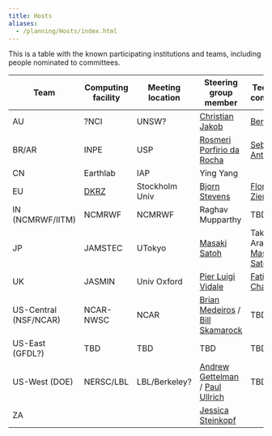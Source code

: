 ```yaml
---
title: Hosts
aliases: 
  - /planning/Hosts/index.html
---
```

This is a table with the known participating institutions and teams, including people nominated to committees.

| Team | Computing facility | Meeting location | Steering group member | Technical committee | Logistics committee | *Associated Project(s)* |
| -------- | -------- | -------- | -------- | -------- | -------- | -------- |
| AU | ?NCI | UNSW? | [Christian Jakob](https://research.monash.edu/en/persons/christian-jakob) | [Ben Evans](https://www.access-nri.org.au/person/ben-evans/) | [Melissa Hart](https://research.unsw.edu.au/people/associate-professor-melissa-anne-hart)  |  |
| BR/AR | INPE | USP | [Rosmeri Porfirio da Rocha](https://www.incline.iag.usp.br/membros/detalhes/2.html) | [Sebastião Antonio](https://www.iag.usp.br/node/55044)  | [Rosmeri Porfirio da Rocha](https://www.incline.iag.usp.br/membros/detalhes/2.html) |  |
| CN | Earthlab | IAP | Ying Yang |  |  |  |
| EU | [DKRZ](https://www.dkrz.de/en) | Stockholm Univ | [Bjorn Stevens](https://mpimet.mpg.de/en/staff/bjorn-stevens) | [Florian Ziemen](https://www.dkrz.de/en/about-en/staff/dr-florian-ziemen) | [Heike Konow](https://mpimet.mpg.de/mitarbeiterinnen/heike-konow) | [nextGEMS](https://nextgems-h2020.eu) |
| IN (NCMRWF/IITM) | NCMRWF | NCMRWF | Raghav  Mupparthy | TBD | TBD | TBD | MoES / MO Partnership|
| JP | JAMSTEC | UTokyo | [Masaki Satoh](https://cesd.aori.u-tokyo.ac.jp/satoh/index.html) | Takashi Arakawa, [Masaki Satoh](https://cesd.aori.u-tokyo.ac.jp/satoh/index.html) | Tomoki Ohno, [Masaki Satoh](https://cesd.aori.u-tokyo.ac.jp/satoh/index.html) | [ICCP-GSRA](https://dpo.aori.u-tokyo.ac.jp/dmmg/ICCP-GSRA/) |
| UK     | JASMIN     | Univ Oxford | [Pier Luigi Vidale](https://research.reading.ac.uk/meteorology/people/pier-luigi-vidale/)  | [Fatima Chami](https://people.ncas.ac.uk/people/view/372) | [Philip Stier](https://www.physics.ox.ac.uk/our-people/stier)| |
| US-Central (NSF/NCAR)   | NCAR-NWSC | NCAR | [Brian Medeiros](https://staff.ucar.edu/users/brianpm) / [Bill Skamarock](https://staff.ucar.edu/users/skamaroc) | TBD | TBD | 
| US-East (GFDL?) | TBD | TBD | TBD | TBD | TBD |  |
| US-West (DOE) | NERSC/LBL | LBL/Berkeley? | [Andrew Gettelman](https://www.pnnl.gov/people/andrew-gettelman) / [Paul Ullrich](https://people.llnl.gov/ullrich4) | TBD | TBD |  |
| ZA |  |  | [Jessica Steinkopf](https://www.wits.ac.za/people/academic-a-z-listing/s/jessicasteinkopfwitsacza/) |  |  |  |

